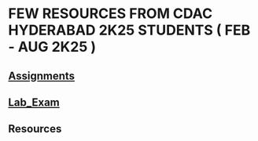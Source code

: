 # FEW RESOURCES FROM CDAC HYDERABAD 2K25 STUDENTS ( FEB - AUG 2K25 )
## [Assignments](https://github.com/DESD-HYD-CDAC-2k25/DESD/tree/main/Assignments)
## [Lab_Exam](https://github.com/DESD-HYD-CDAC-2k25/DESD/tree/main/Lab_exam)
## Resources
